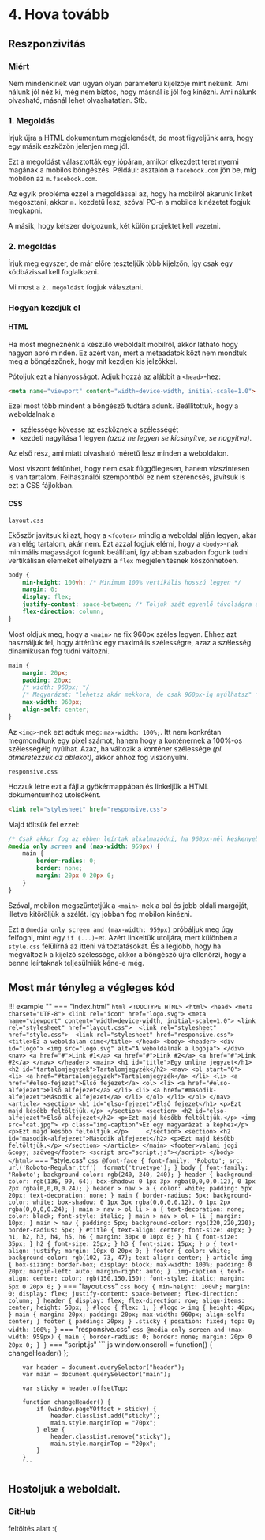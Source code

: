 # 4. Hova tovább

## Reszponzivitás

### Miért

Nem mindenkinek van ugyan olyan paraméterű kijelzője mint nekünk. Ami nálunk jól néz ki, még nem biztos, hogy másnál is jól fog kinézni. Ami nálunk olvasható, másnál lehet olvashatatlan. Stb.

### 1. Megoldás

Írjuk újra a HTML dokumentum megjelenését, de most figyeljünk arra, hogy egy másik eszközön jelenjen meg jól.

Ezt a megoldást választották egy jópáran, amikor elkezdett teret nyerni magának a mobilos böngészés. Például: asztalon a `facebook.com` jön be, míg mobilon az `m.facebook.com`.

Az egyik probléma ezzel a megoldással az, hogy ha mobilról akarunk linket megosztani, akkor `m.` kezdetű lesz, szóval PC-n a mobilos kinézetet fogjuk megkapni.

A másik, hogy kétszer dolgozunk, két külön projektet kell vezetni.

### 2. megoldás

Írjuk meg egyszer, de már előre teszteljük több kijelzőn, így csak egy kódbázissal kell foglalkozni.

Mi most a `2. megoldást` fogjuk választani.

### Hogyan kezdjük el

#### HTML

Ha most megnéznénk a készülő weboldalt mobilről, akkor látható hogy nagyon apró minden. Ez azért van, mert a metaadatok közt nem mondtuk meg a böngészőnek, hogy mit kezdjen kis jelzőkkel.

Pótoljuk ezt a hiányosságot. Adjuk hozzá az alábbit a `<head>`-hez:

``` html
<meta name="viewport" content="width=device-width, initial-scale=1.0">
```

Ezel most több mindent a böngésző tudtára adunk. Beállítottuk, hogy a weboldalnak a

- szélessége kövesse az eszköznek a szélességét
- kezdeti nagyítása 1 legyen *(azaz ne legyen se kicsinyítve, se nagyítva)*.

Az első rész, ami miatt olvasható méretű lesz minden a weboldalon.

Most viszont feltűnhet, hogy nem csak függőlegesen, hanem vízszintesen is van tartalom. Felhasználói szempontból ez nem szerencsés, javítsuk is ezt a CSS fájlokban.

#### CSS

`layout.css`

Ekőször javítsuk ki azt, hogy a `<footer>` mindig a weboldal alján legyen, akár van elég tartalom, akár nem. Ezt azzal fogjuk elérni, hogy a `<body>`-nak minimális magasságot fogunk beállítani, így abban szabadon fogunk tudni vertikálisan elemeket elhelyezni a `flex` megjelenítésnek köszönhetően.

``` css
body {
    min-height: 100vh; /* Minimum 100% vertikális hosszú legyen */
    margin: 0;
    display: flex;
    justify-content: space-between; /* Toljuk szét egyenlő távolságra a 3 elemet */
    flex-direction: column;
}
```

Most oldjuk meg, hogy a `<main>` ne fix 960px széles legyen. Ehhez azt használjuk fel, hogy áttérünk egy maximális szélességre, azaz a szélesség dinamikusan fog tudni változni.

``` css
main {
    margin: 20px;
    padding: 20px;
    /* width: 960px; */
    /* Magyarázat: "lehetsz akár mekkora, de csak 960px-ig nyúlhatsz" */
    max-width: 960px;
    align-self: center;
}
```

Az `<img>`-nek ezt adtuk meg: `max-width: 100%;`. Itt nem konkrétan megmondtunk egy pixel számot, hanem hogy a konténernek a 100%-os szélességéig nyúlhat. Azaz, ha változik a konténer szélessége *(pl. átméretezzük az ablakot)*, akkor ahhoz fog viszonyulni.



`responsive.css`

Hozzuk létre ezt a fájl a gyökérmappában és linkeljük a HTML dokumentumhoz utolsóként.

``` html
<link rel="stylesheet" href="responsive.css">
```

Majd töltsük fel ezzel:

``` css
/* Csak akkor fog az ebben leírtak alkalmazódni, ha 960px-nél keskenyebb a kijelző */
@media only screen and (max-width: 959px) {
    main {
        border-radius: 0;
        border: none;
        margin: 20px 0 20px 0;
    }
}
```

Szóval, mobilon megszűntetjük a `<main>`-nek a bal és jobb oldali margóját, illetve kitöröljük a szélét. Így jobban fog mobilon kinézni.

Ezt a `@media only screen and (max-width: 959px)` próbáljuk meg úgy felfogni, mint egy `if (...)`-et. Azért linkeltük utoljára, mert különben a `style.css` felülírná az itteni változtatásokat. És a legjobb, hogy ha megváltozik a kijelző szélessége, akkor a böngésző újra ellenőrzi, hogy a benne leírtaknak teljesülniük kéne-e még.

## Most már tényleg a végleges kód

!!! example ""
    === "index.html"
        ``` html
        <!DOCTYPE HTML>
        <html>
            <head>
                <meta charset="UTF-8">
                <link rel="icon" href="logo.svg">
                <meta name="viewport" content="width=device-width, initial-scale=1.0">
                <link rel="stylesheet" href="layout.css"> 
                <link rel="stylesheet" href="style.css"> 
                <link rel="stylesheet" href="responsive.css">
                <title>Ez a weboldalam címe</title>
            </head>
            <body>
                <header>
                    <div id="logo">
                        <img src="logo.svg" alt="A weboldalnak a logója">
                    </div>
                    <nav>
                        <a href="#">Link #1</a>
                        <a href="#">Link #2</a>
                        <a href="#">Link #2</a>
                    </nav>
                </header>
                <main>
                    <h1 id="title">Egy online jegyzet</h1>
                    <h2 id="tartalomjegyzek">Tartalomjegyzék</h2>
                    <nav>
                        <ol start="0">
                            <li>
                                <a href="#tartalomjegyzek">Tartalomjegyzék</a>
                            </li>
                            <li>
                                <a href="#elso-fejezet">Első fejezet</a>
                                <ol>
                                    <li>
                                        <a href="#elso-alfejezet">Első alfejezet</a>
                                    </li>
                                    <li>
                                        <a href="#masodik-alfejezet">Második alfejezet</a>
                                    </li>
                                </ol>
                            </li>
                        </ol>
                    </nav>
                    <article>
                        <section>
                            <h1 id="elso-fejezet">Első fejezet</h1>
                            <p>Ezt majd később feltöltjük.</p>
                        </section>
                        <section>
                            <h2 id="elso-alfejezet">Első alfejezet</h2>
                            <p>Ezt majd később feltöltjük.</p>
                            <img src="cat.jpg">
                            <p class="img-caption">Ez egy magyarázat a képhez</p>
                            <p>Ezt majd később feltöltjük.</p>    
                        </section>
                        <section>
                            <h2 id="masodik-alfejezet">Második alfejezet</h2>
                            <p>Ezt majd később feltöltjük.</p>
                        </section>
                    </article>
                </main>
                <footer>valami jogi &copy; szöveg</footer>
                <script src="script.js"></script>
            </body>
        </html>
        ```
    === "style.css"
        ``` css
        @font-face {
            font-family: 'Roboto';
            src: url('Roboto-Regular.ttf')  format('truetype');
        }
        body {
            font-family: 'Roboto';
            background-color: rgb(240, 240, 240);
        }
        header {
            background-color: rgb(136, 99, 64);
            box-shadow: 0 1px 3px rgba(0,0,0,0.12), 0 1px 2px rgba(0,0,0,0.24);
        }
        header > nav > a {
            color: white;
            padding: 5px 20px;
            text-decoration: none;
        }
        main {
            border-radius: 5px;
            background-color: white;
            box-shadow: 0 1px 3px rgba(0,0,0,0.12), 0 1px 2px rgba(0,0,0,0.24);
        }
        main > nav > ol li > a {
            text-decoration: none;
            color: black;
            font-style: italic;
        }
        main > nav > ol > li {
            margin: 10px;
        }
        main > nav {
            padding: 5px;
            background-color: rgb(220,220,220);
            border-radius: 5px;
        }
        #title {
            text-align: center;
            font-size: 40px;
        }
        h1, h2, h3, h4, h5, h6 {
            margin: 30px 0 10px 0;
        }
        h1 {
            font-size: 35px;
        }
        h2 {
            font-size: 25px;
        }
        h3 {
            font-size: 15px;
        }
        p {
            text-align: justify;
            margin: 10px 0 20px 0;
        }
        footer {
            color: white;
            background-color: rgb(102, 73, 47);
            text-align: center;
        }
        article img {
            box-sizing: border-box;
            display: block;
            max-width: 100%;
            padding: 0 20px;
            margin-left: auto;
            margin-right: auto;
        }
        .img-caption {
            text-align: center;
            color: rgb(150,150,150);
            font-style: italic;
            margin: 5px 0 20px 0;
        }
        ```
    === "layout.css"
        ``` css
        body {
            min-height: 100vh;
            margin: 0;
            display: flex;
            justify-content: space-between;
            flex-direction: column;
        }
        header {
            display: flex;
            flex-direction: row;
            align-items: center;
            height: 50px;
        }
        #logo {
            flex: 1;
        }
        #logo > img {
            height: 40px;
        }
        main {
            margin: 20px;
            padding: 20px;
            max-width: 960px;
            align-self: center;
        }
        footer {
            padding: 20px;
        }
        .sticky {
            position: fixed;
            top: 0;
            width: 100%;
        }
        ```
    === "responsive.css"
        ``` css
        @media only screen and (max-width: 959px) {
            main {
                border-radius: 0;
                border: none;
                margin: 20px 0 20px 0;
            }
        }
        ```
    === "script.js"
        ``` js
        window.onscroll = function() { changeHeader() };

        var header = document.querySelector("header");
        var main = document.querySelector("main");

        var sticky = header.offsetTop;

        function changeHeader() {
            if (window.pageYOffset > sticky) {
                header.classList.add("sticky");
                main.style.marginTop = "70px";
            } else {
                header.classList.remove("sticky");
                main.style.marginTop = "20px";
            }
        }
        ```

## Hostoljuk a weboldalt.

### GitHub

feltöltés alatt :(